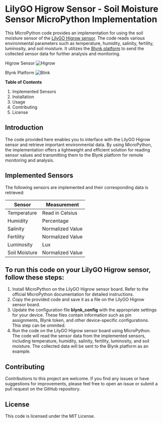 # LilyGO Higrow Sensor - Soil Moisture Sensor MicroPython Implementation

This MicroPython code provides an implementation for using the soil moisture sensor of the [LilyGO Higrow sensor](https://github.com/Xinyuan-LilyGO/LilyGo-HiGrow). The code reads various environmental parameters such as temperature, humidity, salinity, fertility, luminosity, and soil moisture. It utilizes the [Blynk platform](https://blynk.cloud) to send the collected sensor data for further analysis and monitoring.

Higrow Sensor
 ![Higrow](https://github.com/Xinyuan-LilyGO/LilyGo-HiGrow/blob/master/image/img1.jpg?raw=true)
 
 Blynk Platform
 ![Blink]([https://github.com/Xinyuan-LilyGO/LilyGo-HiGrow/blob/master/image/img1.jpg?raw=true](https://github.com/DanielBustillos/LilyGo-HiGrow-Micropython/blob/main/assets/blynk.png?raw=true))
 
**Table of Contents**

1. Implemented Sensors
2. Installation
3. Usage
4. Contributing
5. License

## Introduction

The code provided here enables you to interface with the LilyGO Higrow sensor and retrieve important environmental data. By using MicroPython, the implementation offers a lightweight and efficient solution for reading sensor values and transmitting them to the Blynk platform for remote monitoring and analysis.

##  Implemented Sensors

The following sensors are implemented and their corresponding data is retrieved:

| Sensor             | Measurement        |
| ------------------ | ------------------ |
| Temperature        | Read in Celsius    |
| Humidity           | Percentage         |
| Salinity           | Normalized Value   |
| Fertility          | Normalized Value   |
| Luminosity         | Lux                |
| Soil Moisture      | Normalized Value   |


## To run this code on your LilyGO Higrow sensor, follow these steps:

1. Install MicroPython on the LilyGO Higrow sensor board. Refer to the official MicroPython documentation for detailed instructions.
2. Copy the provided code and save it as a file on the LilyGO Higrow sensor board.
3. Update the configuration file **blynk_config** with the appropriate settings for your device. These files contain information such as pin assignments, Blynk token, and other device-specific configurations. This step can be ommited.
4. Run the code on the LilyGO Higrow sensor board using MicroPython. 
The code will read the sensor data from the implemented sensors, including temperature, humidity, salinity, fertility, luminosity, and soil moisture.
The collected data will be sent to the Blynk platform as an example.

## Contributing

Contributions to this project are welcome. If you find any issues or have suggestions for improvements, please feel free to open an issue or submit a pull request on the GitHub repository.

## License

This code is licensed under the MIT License.
